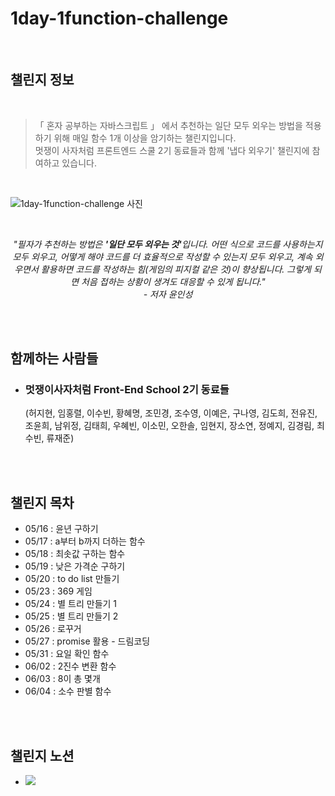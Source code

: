 # <strong> 1day-1function-challenge </strong>

<br>

## <strong>챌린지 정보</strong>
<br>

> 「 혼자 공부하는 자바스크립트 」 에서 추천하는 일단 모두 외우는 방법을 적용하기 위해 매일 함수 1개 이상을 암기하는 챌린지입니다. <br> 멋쟁이 사자처럼 프론트엔드 스쿨 2기 동료들과 함께 '냅다 외우기' 챌린지에 참여하고 있습니다. <br> 

<br>

![1day-1function-challenge 사진](https://user-images.githubusercontent.com/102460056/169823088-81add533-2a34-4d2e-bfd8-fa82d517eabe.jpg)

<br>

*<center>"필자가 추천하는 방법은 <strong>'일단 모두 외우는 것'</strong>입니다. 어떤 식으로 코드를 사용하는지 모두 외우고, 어떻게 해야 코드를 더 효율적으로 작성할 수 있는지 모두 외우고, 계속 외우면서 활용하면 코드를 작성하는 힘(게임의 피지컬 같은 것)이 향상됩니다. 그렇게 되면 처음 접하는 상황이 생겨도 대응할 수 있게 됩니다." <br>- 저자 윤인성</center>*

<br>
<br>

## <strong> 함께하는 사람들 </strong>

- ### 멋쟁이사자처럼 Front-End School 2기 동료들 <br> 
    (허지현, 임홍렬, 이수빈, 황혜명, 조민경, 조수영, 이예은, 구나영, 김도희, 전유진, 조윤희, 남위정, 김태희, 우혜빈, 이소민, 오한솔, 임현지, 장소연, 정예지, 김경림, 최수빈, 류재준)

<br>
<br>

## <strong>챌린지 목차</strong>
- 05/16 : 윤년 구하기<br>
- 05/17 : a부터 b까지 더하는 함수<br>
- 05/18 : 최솟값 구하는 함수<br>
- 05/19 : 낮은 가격순 구하기<br>
- 05/20 : to do list 만들기 <br>
- 05/23 : 369 게임 <br>
- 05/24 : 별 트리 만들기 1 <br>
- 05/25 : 별 트리 만들기 2 <br>
- 05/26 : 로꾸거 <br>
- 05/27 : promise 활용 - 드림코딩 <br>
- 05/31 : 요일 확인 함수 <br>
- 06/02 : 2진수 변환 함수 <br>
- 06/03 : 8이 총 몇개 <br>
- 06/04 : 소수 판별 함수 <br>

<br>
<br>

## <strong>챌린지 노션</strong>

- <a href="https://www.notion.so/f776796efe434a6fbdbbd0d931a602c9" target="_blank"><img src="https://img.shields.io/badge/노션-000000?style=round-square&logo=Notion&logoColor=white"/></a>

<br>
<br>